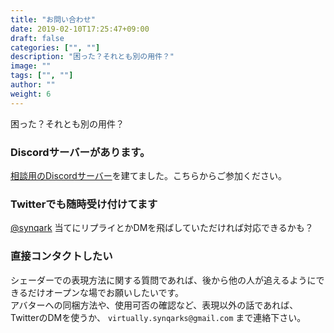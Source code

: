 ```yaml
---
title: "お問い合わせ"
date: 2019-02-10T17:25:47+09:00
draft: false
categories: ["", ""]
description: "困った？それとも別の用件？"
image: ""
tags: ["", ""]
author: ""
weight: 6
---
```

困った？それとも別の用件？

### Discordサーバーがあります。
[相談用のDiscordサーバー](https://discord.gg/ZeqMBut)を建てました。こちらからご参加ください。  



### Twitterでも随時受け付けてます
[@synqark](https://www.twitter.com/synqark/) 当てにリプライとかDMを飛ばしていただければ対応できるかも？

### 直接コンタクトしたい
シェーダーでの表現方法に関する質問であれば、後から他の人が追えるようにできるだけオープンな場でお願いしたいです。  
アバターへの同梱方法や、使用可否の確認など、表現以外の話であれば、TwitterのDMを使うか、 `virtually.synqarks@gmail.com` まで連絡下さい。